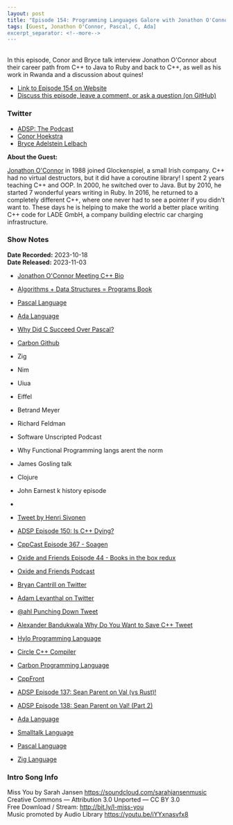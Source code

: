 ```yaml
---
layout: post
title: "Episode 154: Programming Languages Galore with Jonathon O'Connor"
tags: [Guest, Jonathon O'Connor, Pascal, C, Ada]
excerpt_separator: <!--more-->
---
```


<br>In this episode, Conor and Bryce talk interview Jonathon O'Connor about their career path from C++ to Java to Ruby and back to C++, as well as his work in Rwanda and a discussion about quines!

<!--more-->

* [Link to Episode 154 on Website](https://adspthepodcast.com/2023/11/03/Episode-154.html)
* [Discuss this episode, leave a comment, or ask a question (on GitHub)](https://github.com/codereport/adsp2/discussions/39)

### Twitter
 
* [ADSP: The Podcast](https://twitter.com/adspthepodcast)
* [Conor Hoekstra](https://twitter.com/code_report)
* [Bryce Adelstein Lelbach](https://twitter.com/blelbach)

**About the Guest:**

[Jonathon O'Connor](https://twitter.com/ninkibah) in 1988 joined Glockenspiel, a small Irish company. C++ had no virtual destructors, but it did have a coroutine library! I spent 2 years teaching C++ and OOP. In 2000, he switched over to Java. But by 2010, he started 7 wonderful years writing in Ruby. In 2016, he returned to a completely different C++, where one never had to see a pointer if you didn't want to. These days he is helping to make the world a better place writing C++ code for LADE GmbH, a company building electric car charging infrastructure.

### Show Notes
 
**Date Recorded:** 2023-10-18 <br>
**Date Released:** 2023-11-03

* [Jonathon O'Connor Meeting C++ Bio](https://meetingcpp.com/2018/Speaker/items/Jonathan_O_Connor.html)
* [Algorithms + Data Structures = Programs Book](https://www.cl72.org/110dataAlgo/Algorithms%20%20%20Data%20Structures%20=%20Programs%20%5BWirth%201976-02%5D.pdf)
* [Pascal Language](https://en.wikipedia.org/wiki/Pascal_(programming_language))
* [Ada Language](https://en.wikipedia.org/wiki/Ada_(programming_language))
* [Why Did C Succeed Over Pascal?](https://www.quora.com/Why-did-C-succeed-over-Pascal)
* [Carbon Github](https://github.com/carbon-language/carbon-lang)
* Zig
* Nim
* Uiua
* Eiffel
* Betrand Meyer
* Richard Feldman
* Software Unscripted Podcast
* Why Functional Programming langs arent the norm
* James Gosling talk
* Clojure
* John Earnest k history episode

* 
* [Tweet by Henri Sivonen](https://x.com/hsivonen/status/1556721826017214464?s=20)

* [ADSP Episode 150: Is C++ Dying?](https://adspthepodcast.com/2023/10/06/Episode-150.html)
* [CppCast Episode 367 - Soagen](https://cppcast.com/soagen/)
* [Oxide and Friends Episode 44 - Books in the box redux](https://oxide.computer/podcasts/oxide-and-friends/955244)
* [Oxide and Friends Podcast](https://oxide.computer/podcasts/oxide-and-friends)
* [Bryan Cantrill on Twitter](https://twitter.com/bcantrill)
* [Adam Levanthal on Twitter](https://twitter.com/ahl)
* [@ahl Punching Down Tweet](https://x.com/ahl/status/1710446879346192509?s=20)
* [Alexander Bandukwala Why Do You Want to Save C++ Tweet](https://twitter.com/abanduk/status/1711178319847186765)
* [Hylo Programming Language](https://www.hylo-lang.org/)
* [Circle C++ Compiler](https://www.circle-lang.org/)
* [Carbon Programming Language](https://github.com/carbon-language/carbon-lang)
* [CppFront](https://github.com/hsutter/cppfront)
* [ADSP Episode 137: Sean Parent on Val (vs Rust)!](https://adspthepodcast.com/2023/07/07/Episode-137.html)
* [ADSP Episode 138: Sean Parent on Val! (Part 2)](https://adspthepodcast.com/2023/07/14/Episode-138.html)
* [Ada Language](https://en.wikipedia.org/wiki/Ada_(programming_language))
* [Smalltalk Language](https://en.wikipedia.org/wiki/Smalltalk)
* [Pascal Language](https://en.wikipedia.org/wiki/Pascal_(programming_language))
* [Zig Language](https://ziglang.org/)



### Intro Song Info
 
Miss You by Sarah Jansen https://soundcloud.com/sarahjansenmusic<br>
Creative Commons — Attribution 3.0 Unported — CC BY 3.0<br>
Free Download / Stream: http://bit.ly/l-miss-you<br>
Music promoted by Audio Library https://youtu.be/iYYxnasvfx8<br>
